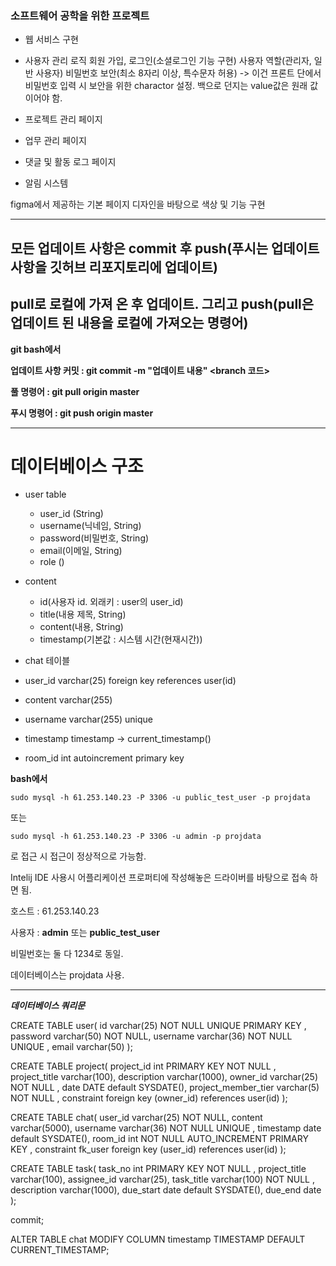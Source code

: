 ### 소프트웨어 공학을 위한 프로젝트
* 웹 서비스 구현

- 사용자 관리 로직
    회원 가입, 로그인(소셜로그인 기능 구현)
    사용자 역할(관리자, 일반 사용자)
    비밀번호 보안(최소 8자리 이상, 특수문자 허용)
      -> 이건 프론트 단에서 비밀번호 입력 시 보안을 위한 charactor 설정. 백으로 던지는 value값은 원래 값이어야 함.

- 프로젝트 관리 페이지

- 업무 관리 페이지

- 댓글 및 활동 로그 페이지

- 알림 시스템


figma에서 제공하는 기본 페이지 디자인을 바탕으로 색상 및 기능 구현


---
## 모든 업데이트 사항은 commit 후 push(푸시는 업데이트 사항을 깃허브 리포지토리에 업데이트)
## pull로 로컬에 가져 온 후 업데이트. 그리고 push(pull은 업데이트 된 내용을 로컬에 가져오는 명령어)

**git bash에서**
    
**업데이트 사항 커밋 : git commit -m "업데이트 내용" <branch 코드>**
    
**풀 명령어 : git pull origin master**
    
**푸시 명령어 : git push origin master**

--- 

# 데이터베이스 구조
- user table
  - user_id (String)
  - username(닉네임, String)
  - password(비밀번호, String)
  - email(이메일, String)
  - role ()

- content
  - id(사용자 id. 외래키 : user의 user_id)
  - title(내용 제목, String)
  - content(내용, String)
  - timestamp(기본값 : 시스템 시간(현재시간))
- chat 테이블
  
- user_id varchar(25) foreign key references user(id)
- content varchar(255)
- username varchar(255) unique
- timestamp timestamp -> current_timestamp()
- room_id int autoincrement primary key


**bash에서**

``sudo mysql -h 61.253.140.23 -P 3306 -u public_test_user -p projdata``


또는

``sudo mysql -h 61.253.140.23 -P 3306 -u admin -p projdata``

로 접근 시 접근이 정상적으로 가능함.

Intelij IDE 사용시 어플리케이션 프로퍼티에 작성해놓은 드라이버를 바탕으로 접속 하면 됨.

호스트 : 61.253.140.23

사용자 : **admin** 또는 **public_test_user**

비밀번호는 둘 다 1234로 동일.

데이터베이스는 projdata 사용.



--- 
***데이터베이스 쿼리문***

CREATE TABLE user(
id varchar(25) NOT NULL UNIQUE PRIMARY KEY ,
password varchar(50) NOT NULL,
username varchar(36) NOT NULL UNIQUE ,
email varchar(50)
);

CREATE TABLE project(
project_id int PRIMARY KEY NOT NULL ,
project_title varchar(100),
description varchar(1000),
owner_id varchar(25) NOT NULL ,
date DATE default SYSDATE(),
project_member_tier varchar(5) NOT NULL ,
constraint foreign key (owner_id) references user(id)
);

CREATE TABLE chat(
user_id varchar(25) NOT NULL,
content varchar(5000),
username varchar(36) NOT NULL UNIQUE ,
timestamp date default SYSDATE(),
room_id int NOT NULL AUTO_INCREMENT PRIMARY KEY ,
constraint fk_user foreign key (user_id) references user(id)
);

CREATE TABLE task(
task_no int PRIMARY KEY NOT NULL ,
project_title varchar(100),
assignee_id varchar(25),
task_title varchar(100) NOT NULL ,
description varchar(1000),
due_start date default SYSDATE(),
due_end date
);

commit;

ALTER TABLE chat
MODIFY COLUMN timestamp TIMESTAMP DEFAULT CURRENT_TIMESTAMP;
